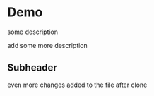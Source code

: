 # Demo
some description

add some more description

## Subheader

even more changes added to the file after clone
